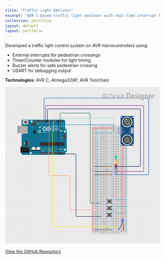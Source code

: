 ```yaml
---
title: "Traffic Light Emulator"
excerpt: "AVR C-based traffic light emulator with real-time interrupt handling."
collection: portfolio
layout: default
layout: portfolio
---
```


Developed a traffic light control system on AVR microcontrollers using:

- External interrupts for pedestrian crossings
- Timer/Counter modules for light timing
- Buzzer alerts for safe pedestrian crossing
- USART for debugging output

**Technologies:** AVR C, Atmega328P, AVR Toolchain

![Traffic Light Emulator Circuit](/assets/css/js/images/TrafficLight.png)

[View the GitHub Repository](https://github.com/Reetabass/Traffic-Light-emulator-)